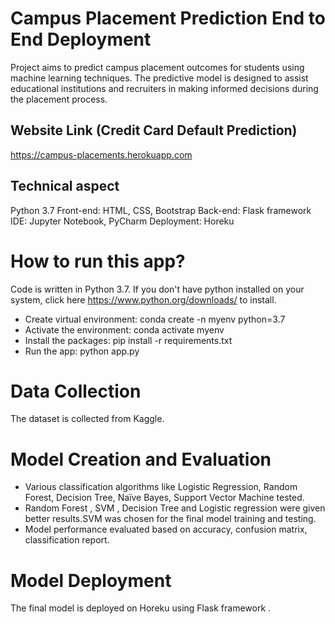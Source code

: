 # Campus Placement Prediction End to End Deployment

Project aims to predict campus placement outcomes for students using machine learning techniques. The predictive model is designed to assist educational institutions and recruiters in making informed decisions during the placement process.

## Website Link (Credit Card Default Prediction)

https://campus-placements.herokuapp.com

## Technical aspect
Python 3.7
Front-end: HTML, CSS, Bootstrap
Back-end: Flask framework
IDE: Jupyter Notebook, PyCharm
Deployment: Horeku

# How to run this app?

Code is written in Python 3.7. If you don't have python installed on your system, click here https://www.python.org/downloads/ to install.

- Create virtual environment: conda create -n myenv python=3.7
- Activate the environment: conda activate myenv
- Install the packages: pip install -r requirements.txt
- Run the app: python app.py

# Data Collection

The dataset is collected from Kaggle.

# Model Creation and Evaluation

- Various classification algorithms like Logistic Regression, Random Forest, Decision Tree, Naïve Bayes, Support Vector Machine tested.
- Random Forest , SVM , Decision Tree and Logistic regression were given better results.SVM was chosen for the final model training and testing.
- Model performance evaluated based on accuracy, confusion matrix, classification report.


# Model Deployment

The final model is deployed on Horeku using Flask framework .
